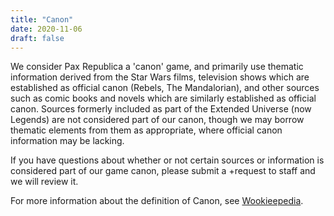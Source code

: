 ```yaml
---
title: "Canon"
date: 2020-11-06
draft: false
---
```


We consider Pax Republica a 'canon' game, and primarily use thematic information derived from the Star Wars films, television shows which are established as official canon (Rebels, The Mandalorian), and other sources such as comic books and novels which are similarly established as official canon. Sources formerly included as part of the Extended Universe (now Legends) are not considered part of our canon, though we may borrow thematic elements from them as appropriate, where official canon information may be lacking.

If you have questions about whether or not certain sources or information is considered part of our game canon, please submit a +request to staff and we will review it.

For more information about the definition of Canon, see [Wookieepedia](https://starwars.fandom.com/wiki/Canon).